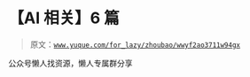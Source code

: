 # 【AI 相关】6 篇

> 原文：[`www.yuque.com/for_lazy/zhoubao/wwyf2ao3711w94gx`](https://www.yuque.com/for_lazy/zhoubao/wwyf2ao3711w94gx)

公众号懒人找资源，懒人专属群分享